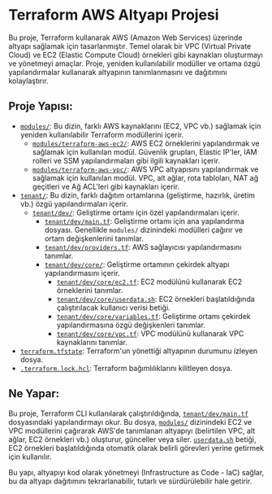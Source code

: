 # Terraform AWS Altyapı Projesi

Bu proje, Terraform kullanarak AWS (Amazon Web Services) üzerinde altyapı sağlamak için tasarlanmıştır. Temel olarak bir VPC (Virtual Private Cloud) ve EC2 (Elastic Compute Cloud) örnekleri gibi kaynakları oluşturmayı ve yönetmeyi amaçlar. Proje, yeniden kullanılabilir modüller ve ortama özgü yapılandırmalar kullanarak altyapının tanımlanmasını ve dağıtımını kolaylaştırır.

## Proje Yapısı:

*   [`modules/`](modules/): Bu dizin, farklı AWS kaynaklarını (EC2, VPC vb.) sağlamak için yeniden kullanılabilir Terraform modüllerini içerir.
    *   [`modules/terraform-aws-ec2/`](modules/terraform-aws-ec2/): AWS EC2 örneklerini yapılandırmak ve sağlamak için kullanılan modül. Güvenlik grupları, Elastic IP'ler, IAM rolleri ve SSM yapılandırmaları gibi ilgili kaynakları içerir.
    *   [`modules/terraform-aws-vpc/`](modules/terraform-aws-vpc/): AWS VPC altyapısını yapılandırmak ve sağlamak için kullanılan modül. VPC, alt ağlar, rota tabloları, NAT ağ geçitleri ve Ağ ACL'leri gibi kaynakları içerir.
*   [`tenant/`](tenant/): Bu dizin, farklı dağıtım ortamlarına (geliştirme, hazırlık, üretim vb.) özgü yapılandırmaları içerir.
    *   [`tenant/dev/`](tenant/dev/): Geliştirme ortamı için özel yapılandırmaları içerir.
        *   [`tenant/dev/main.tf`](tenant/dev/main.tf): Geliştirme ortamı için ana yapılandırma dosyası. Genellikle `modules/` dizinindeki modülleri çağırır ve ortam değişkenlerini tanımlar.
        *   [`tenant/dev/providers.tf`](tenant/dev/providers.tf): AWS sağlayıcısı yapılandırmasını tanımlar.
        *   [`tenant/dev/core/`](tenant/dev/core/): Geliştirme ortamının çekirdek altyapı yapılandırmasını içerir.
            *   [`tenant/dev/core/ec2.tf`](tenant/dev/core/ec2.tf): EC2 modülünü kullanarak EC2 örneklerini tanımlar.
            *   [`tenant/dev/core/userdata.sh`](tenant/dev/core/userdata.sh): EC2 örnekleri başlatıldığında çalıştırılacak kullanıcı verisi betiği.
            *   [`tenant/dev/core/variables.tf`](tenant/dev/core/variables.tf): Geliştirme ortamı çekirdek yapılandırmasına özgü değişkenleri tanımlar.
            *   [`tenant/dev/core/vpc.tf`](tenant/dev/core/vpc.tf): VPC modülünü kullanarak VPC kaynaklarını tanımlar.
*   [`terraform.tfstate`](terraform.tfstate): Terraform'un yönettiği altyapının durumunu izleyen dosya.
*   [`.terraform.lock.hcl`](.terraform.lock.hcl): Terraform bağımlılıklarını kilitleyen dosya.

## Ne Yapar:

Bu proje, Terraform CLI kullanılarak çalıştırıldığında, [`tenant/dev/main.tf`](tenant/dev/main.tf) dosyasındaki yapılandırmayı okur. Bu dosya, [`modules/`](modules/) dizinindeki EC2 ve VPC modüllerini çağırarak AWS'de tanımlanan altyapıyı (belirtilen VPC, alt ağlar, EC2 örnekleri vb.) oluşturur, günceller veya siler. [`userdata.sh`](tenant/dev/core/userdata.sh) betiği, EC2 örnekleri başlatıldığında otomatik olarak belirli görevleri yerine getirmek için kullanılır.

Bu yapı, altyapıyı kod olarak yönetmeyi (Infrastructure as Code - IaC) sağlar, bu da altyapı dağıtımını tekrarlanabilir, tutarlı ve sürdürülebilir hale getirir.


